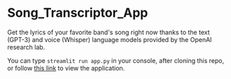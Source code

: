 # Song_Transcriptor_App
Get the lyrics of your favorite band's song right now thanks to the text (GPT-3) and voice (Whisper) language models provided by the OpenAI research lab.

You can type `streamlit run app.py` in your console, after cloning this repo, or follow [this link](https://bartekkrzepkowski-song-transcriptor-app-app-n3z325.streamlitapp.com/) to view the application.
